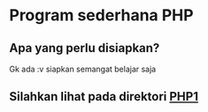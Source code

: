 # Program sederhana PHP

## Apa yang perlu disiapkan?

Gk ada :v siapkan semangat belajar saja

## Silahkan lihat pada direktori [PHP1](PHP1/)
